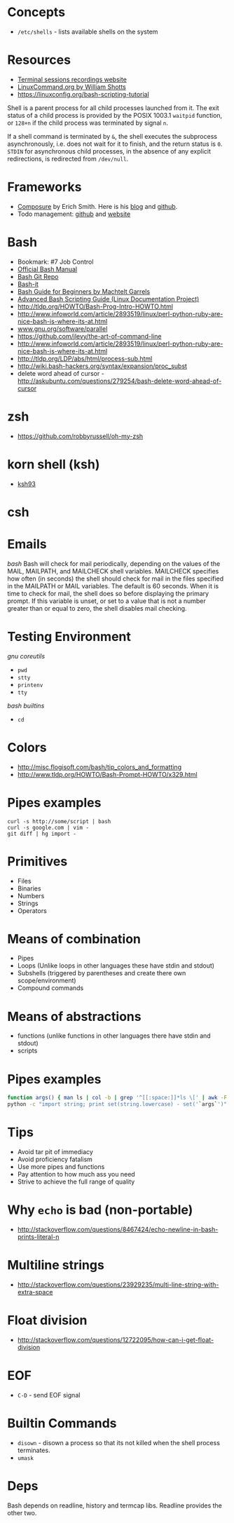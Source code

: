 # Concepts
- `/etc/shells` - lists available shells on the system

# Resources
- [Terminal sessions recordings website](https://asciinema.org/)
- [LinuxCommand.org by William Shotts](http://linuxcommand.org/index.php)
- https://linuxconfig.org/bash-scripting-tutorial

Shell is a parent process for all child processes launched from it. The exit status of a child process is provided by the POSIX 1003.1 `waitpid` function, or `128+n` if the child process was terminated by signal `n`.

If a shell command is terminated by `&`, the shell executes the subprocess asynchronously, i.e. does not wait for it to finish, and the return status is `0`. `STDIN` for asynchronous child processes, in the absence of any explicit redirections, is redirected from `/dev/null`.

# Frameworks
- [Composure](https://github.com/erichs/composure) by Erich Smith. Here is his [blog](http://erichs.github.io/) and [github](https://github.com/erichs).
- Todo management: [github](https://github.com/ginatrapani/todo.txt-cli) and [website](http://todotxt.com/)

# Bash
- Bookmark: #7 Job Control
- [Official Bash Manual](http://www.gnu.org/software/bash/manual/bash.html)
- [Bash Git Repo](http://savannah.gnu.org/git/?group=bash)
- [Bash-it](https://github.com/Bash-it/bash-it)
- [Bash Guide for Beginners by Machtelt Garrels](http://www.tldp.org/LDP/Bash-Beginners-Guide/html/Bash-Beginners-Guide.html)
- [Advanced Bash Scripting Guide (Linux Documentation Project)](tdlp.org/LDP/abs/html/)
- http://tldp.org/HOWTO/Bash-Prog-Intro-HOWTO.html
- http://www.infoworld.com/article/2893519/linux/perl-python-ruby-are-nice-bash-is-where-its-at.html
- www.gnu.org/software/parallel
- https://github.com/jlevy/the-art-of-command-line
- http://www.infoworld.com/article/2893519/linux/perl-python-ruby-are-nice-bash-is-where-its-at.html
- http://tldp.org/LDP/abs/html/process-sub.html
- http://wiki.bash-hackers.org/syntax/expansion/proc_subst
- delete word ahead of cursor - http://askubuntu.com/questions/279254/bash-delete-word-ahead-of-cursor

# zsh
- https://github.com/robbyrussell/oh-my-zsh

# korn shell (ksh)
- [ksh93](http://www.kornshell.com)

# csh

# Emails
*bash*
Bash will check for mail periodically, depending on the values of the MAIL, MAILPATH, and MAILCHECK shell variables. MAILCHECK specifies how often (in seconds) the shell should check for mail in the files specified in the MAILPATH or MAIL variables. The default is 60 seconds. When it is time to check for mail, the shell does so before displaying the primary prompt. If this variable is unset, or set to a value that is not a number greater than or equal to zero, the shell disables mail checking.

# Testing Environment
*gnu coreutils*
- `pwd`
- `stty`
- `printenv`
- `tty`

*bash builtins*
- `cd`

# Colors
- http://misc.flogisoft.com/bash/tip_colors_and_formatting
- http://www.tldp.org/HOWTO/Bash-Prompt-HOWTO/x329.html

# Pipes examples
```
curl -s http://some/script | bash
curl -s google.com | vim -
git diff | hg import -

```

# Primitives
- Files
- Binaries
- Numbers
- Strings
- Operators

# Means of combination
- Pipes
- Loops (Unlike loops in other languages these have stdin and stdout)
- Subshells (triggered by parentheses and create there own scope/environment)
- Compound commands

# Means of abstractions
- functions (unlike functions in other languages there have stdin and stdout)
- scripts


# Pipes examples
```bash
function args() { man ls | col -b | grep '^[[:space:]]*ls \[' | awk -F '[][]' '{print $2}' }
python -c "import string; print set(string.lowercase) - set('`args`')"
```

# Tips
- Avoid tar pit of immediacy
- Avoid proficiency fatalism
- Use more pipes and functions
- Pay attention to how much ass you need
- Strive to achieve the full range of quality

# Why `echo` is bad (non-portable)
- http://stackoverflow.com/questions/8467424/echo-newline-in-bash-prints-literal-n

# Multiline strings
- http://stackoverflow.com/questions/23929235/multi-line-string-with-extra-space

# Float division
- http://stackoverflow.com/questions/12722095/how-can-i-get-float-division

# EOF
- `C-D` - send EOF signal

# Builtin Commands
- `disown` - disown a process so that its not killed when the shell process terminates.
- `umask`

# Deps
Bash depends on readline, history and termcap libs. Readline provides the other two.
